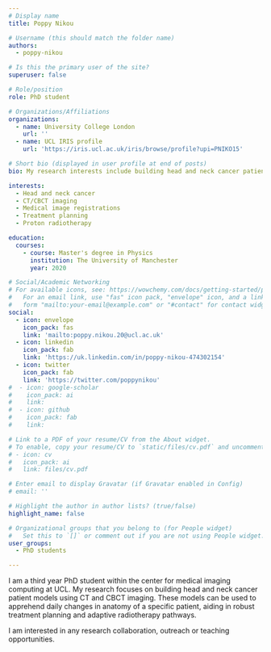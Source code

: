 ```yaml
---
# Display name
title: Poppy Nikou

# Username (this should match the folder name)
authors:
  - poppy-nikou

# Is this the primary user of the site?
superuser: false

# Role/position
role: PhD student

# Organizations/Affiliations
organizations:
  - name: University College London
    url: ''
  - name: UCL IRIS profile
    url: 'https://iris.ucl.ac.uk/iris/browse/profile?upi=PNIKO15'

# Short bio (displayed in user profile at end of posts)
bio: My research interests include building head and neck cancer patient models using CT and CBCT imaging.

interests:
  - Head and neck cancer
  - CT/CBCT imaging
  - Medical image registrations
  - Treatment planning
  - Proton radiotherapy

education:
  courses:
    - course: Master's degree in Physics
      institution: The University of Manchester
      year: 2020

# Social/Academic Networking
# For available icons, see: https://wowchemy.com/docs/getting-started/page-builder/#icons
#   For an email link, use "fas" icon pack, "envelope" icon, and a link in the
#   form "mailto:your-email@example.com" or "#contact" for contact widget.
social:
  - icon: envelope
    icon_pack: fas
    link: 'mailto:poppy.nikou.20@ucl.ac.uk'
  - icon: linkedin
    icon_pack: fab
    link: 'https://uk.linkedin.com/in/poppy-nikou-474302154'
  - icon: twitter
    icon_pack: fab 
    link: 'https://twitter.com/poppynikou'
#  - icon: google-scholar
#    icon_pack: ai
#    link: 
#  - icon: github
#    icon_pack: fab
#    link: 

# Link to a PDF of your resume/CV from the About widget.
# To enable, copy your resume/CV to `static/files/cv.pdf` and uncomment the lines below.
# - icon: cv
#   icon_pack: ai
#   link: files/cv.pdf

# Enter email to display Gravatar (if Gravatar enabled in Config)
# email: ''

# Highlight the author in author lists? (true/false)
highlight_name: false

# Organizational groups that you belong to (for People widget)
#   Set this to `[]` or comment out if you are not using People widget.
user_groups:
  - PhD students

---
```


I am a third year PhD student within the center for medical imaging computing at UCL. My research focuses on building head and neck cancer patient models using CT and CBCT imaging. These models can be used to apprehend daily changes in anatomy of a specific patient, aiding in robust treatment planning and adaptive radiotherapy pathways.

I am interested in any research collaboration, outreach or teaching opportunities.
